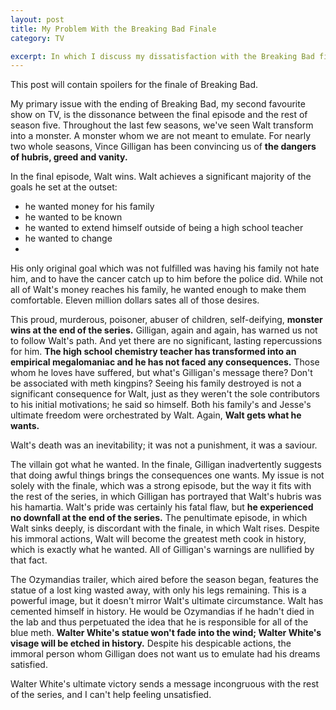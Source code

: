 ```yaml
---
layout: post
title: My Problem With the Breaking Bad Finale
category: TV

excerpt: In which I discuss my dissatisfaction with the Breaking Bad finale.
---
```


This post will contain spoilers for the finale of Breaking Bad.

My primary issue with the ending of Breaking Bad, my second favourite show on TV, is the dissonance between the final episode and the rest of season five. Throughout the last few seasons, we've seen Walt transform into a monster. A monster whom we are not meant to emulate. For nearly two whole seasons, Vince Gilligan has been convincing us of __the dangers of hubris, greed and vanity.__

In the final episode, Walt wins. Walt achieves a significant majority of the goals he set at the outset:

- he wanted money for his family
- he wanted to be known
- he wanted to extend himself outside of being a high school teacher
- he wanted to change
- 
His only original goal which was not fulfilled was having his family not hate him, and to have the cancer catch up to him before the police did. While not all of Walt's money reaches his family, he wanted enough to make them comfortable. Eleven million dollars sates all of those desires.

This proud, murderous, poisoner, abuser of children, self-deifying, __monster wins at the end of the series.__ Gilligan, again and again, has warned us not to follow Walt's path. And yet there are no significant, lasting repercussions for him. __The high school chemistry teacher has transformed into an empirical megalomaniac and he has not faced any consequences.__ Those whom he loves have suffered, but what's Gilligan's message there? Don't be associated with meth kingpins? Seeing his family destroyed is not a significant consequence for Walt, just as they weren't the sole contributors to his initial motivations; he said so himself. Both his family's and Jesse's ultimate freedom were orchestrated by Walt. Again, __Walt gets what he wants.__

Walt's death was an inevitability; it was not a punishment, it was a saviour.

The villain got what he wanted. In the finale, Gilligan inadvertently suggests that doing awful things brings the consequences one wants. My issue is not solely with the finale, which was a strong episode, but the way it fits with the rest of the series, in which Gilligan has portrayed that Walt's hubris was his hamartia. Walt's pride was certainly his fatal flaw, but __he experienced no downfall at the end of the series.__ The penultimate episode, in which Walt sinks deeply, is discordant with the finale, in which Walt rises. Despite his immoral actions, Walt will become the greatest meth cook in history, which is exactly what he wanted. All of Gilligan's warnings are nullified by that fact.

The Ozymandias trailer, which aired before the season began, features the statue of a lost king wasted away, with only his legs remaining. This is a powerful image, but it doesn't mirror Walt's ultimate circumstance. Walt has cemented himself in history. He would be Ozymandias if he hadn't died in the lab and thus perpetuated the idea that he is responsible for all of the blue meth. __Walter White's statue won't fade into the wind; Walter White's visage will be etched in history.__ Despite his despicable actions, the immoral person whom Gilligan does not want us to emulate had his dreams satisfied.

Walter White's ultimate victory sends a message incongruous with the rest of the series, and I can't help feeling unsatisfied.